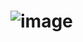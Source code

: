 # ![image](https://user-images.githubusercontent.com/85980107/226445908-ce7f4a36-5c64-456a-9322-374a08997707.png)

